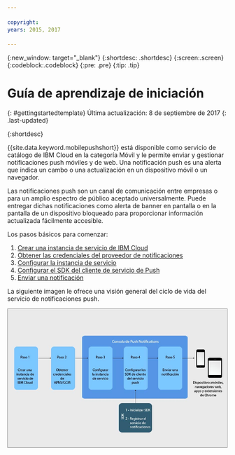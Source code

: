 ```yaml
---

copyright:
years: 2015, 2017

---
```


{:new_window: target="_blank"}
{:shortdesc: .shortdesc}
{:screen:.screen}
{:codeblock:.codeblock}
{:pre: .pre}
{:tip: .tip}

# Guía de aprendizaje de iniciación
{: #gettingstartedtemplate}
Última actualización: 8 de septiembre de 2017
{: .last-updated}

{:shortdesc}

{{site.data.keyword.mobilepushshort}} está disponible como servicio de catálogo de IBM Cloud en la categoría Móvil y le permite enviar y gestionar notificaciones push móviles y de web. Una notificación push es una alerta que indica un cambo o una actualización en un dispositivo móvil o un navegador.

Las notificaciones push son un canal de comunicación entre empresas o para un amplio espectro de público aceptado universalmente. Puede entregar dichas notificaciones como alerta de banner en pantalla o en la pantalla de un dispositivo bloqueado para proporcionar información actualizada fácilmente accesible.  

Los pasos básicos para comenzar:

1. [Crear una instancia de servicio de IBM Cloud](/docs/services/mobilepush/push_step_prereq.html)
1. [Obtener las credenciales del proveedor de notificaciones](/docs/services/mobilepush/push_step_1.html)
1. [Configurar la instancia de servicio](/docs/services/mobilepush/push_step_2.html)
1. [Configurar el SDK del cliente de servicio de Push](/docs/services/mobilepush/push_step_3.html)
1. [Enviar una notificación](/docs/services/mobilepush/push_step_4.html)

La siguiente imagen le ofrece una visión general del ciclo de vida del servicio de notificaciones push.

![Visión general de push](images/push_notification_lifecycle.jpg)


  












